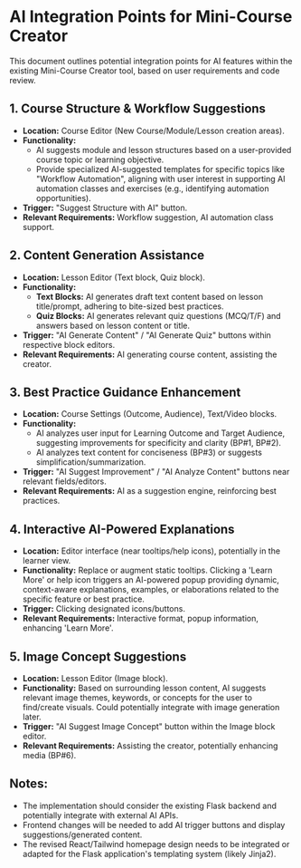 # AI Integration Points for Mini-Course Creator

This document outlines potential integration points for AI features within the existing Mini-Course Creator tool, based on user requirements and code review.

## 1. Course Structure & Workflow Suggestions

*   **Location:** Course Editor (New Course/Module/Lesson creation areas).
*   **Functionality:** 
    *   AI suggests module and lesson structures based on a user-provided course topic or learning objective.
    *   Provide specialized AI-suggested templates for specific topics like "Workflow Automation", aligning with user interest in supporting AI automation classes and exercises (e.g., identifying automation opportunities).
*   **Trigger:** "Suggest Structure with AI" button.
*   **Relevant Requirements:** Workflow suggestion, AI automation class support.

## 2. Content Generation Assistance

*   **Location:** Lesson Editor (Text block, Quiz block).
*   **Functionality:**
    *   **Text Blocks:** AI generates draft text content based on lesson title/prompt, adhering to bite-sized best practices.
    *   **Quiz Blocks:** AI generates relevant quiz questions (MCQ/T/F) and answers based on lesson content or title.
*   **Trigger:** "AI Generate Content" / "AI Generate Quiz" buttons within respective block editors.
*   **Relevant Requirements:** AI generating course content, assisting the creator.

## 3. Best Practice Guidance Enhancement

*   **Location:** Course Settings (Outcome, Audience), Text/Video blocks.
*   **Functionality:**
    *   AI analyzes user input for Learning Outcome and Target Audience, suggesting improvements for specificity and clarity (BP#1, BP#2).
    *   AI analyzes text content for conciseness (BP#3) or suggests simplification/summarization.
*   **Trigger:** "AI Suggest Improvement" / "AI Analyze Content" buttons near relevant fields/editors.
*   **Relevant Requirements:** AI as a suggestion engine, reinforcing best practices.

## 4. Interactive AI-Powered Explanations

*   **Location:** Editor interface (near tooltips/help icons), potentially in the learner view.
*   **Functionality:** Replace or augment static tooltips. Clicking a 'Learn More' or help icon triggers an AI-powered popup providing dynamic, context-aware explanations, examples, or elaborations related to the specific feature or best practice.
*   **Trigger:** Clicking designated icons/buttons.
*   **Relevant Requirements:** Interactive format, popup information, enhancing 'Learn More'.

## 5. Image Concept Suggestions

*   **Location:** Lesson Editor (Image block).
*   **Functionality:** Based on surrounding lesson content, AI suggests relevant image themes, keywords, or concepts for the user to find/create visuals. Could potentially integrate with image generation later.
*   **Trigger:** "AI Suggest Image Concept" button within the Image block editor.
*   **Relevant Requirements:** Assisting the creator, potentially enhancing media (BP#6).

## Notes:

*   The implementation should consider the existing Flask backend and potentially integrate with external AI APIs.
*   Frontend changes will be needed to add AI trigger buttons and display suggestions/generated content.
*   The revised React/Tailwind homepage design needs to be integrated or adapted for the Flask application's templating system (likely Jinja2).
